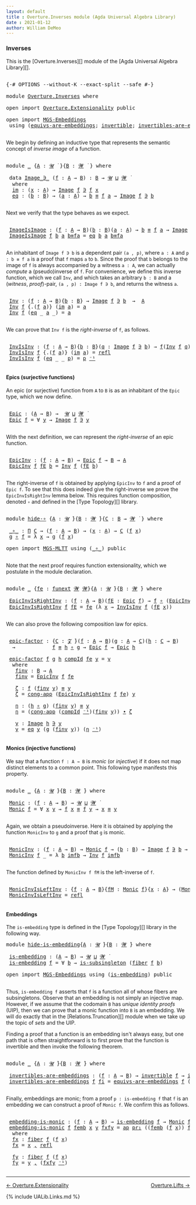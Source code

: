 ```yaml
---
layout: default
title : Overture.Inverses module (Agda Universal Algebra Library)
date : 2021-01-12
author: William DeMeo
---
```


### <a id="inverses">Inverses</a>

This is the [Overture.Inverses][] module of the [Agda Universal Algebra Library][].

<pre class="Agda">

<a id="266" class="Symbol">{-#</a> <a id="270" class="Keyword">OPTIONS</a> <a id="278" class="Pragma">--without-K</a> <a id="290" class="Pragma">--exact-split</a> <a id="304" class="Pragma">--safe</a> <a id="311" class="Symbol">#-}</a>

<a id="316" class="Keyword">module</a> <a id="323" href="Overture.Inverses.html" class="Module">Overture.Inverses</a> <a id="341" class="Keyword">where</a>

<a id="348" class="Keyword">open</a> <a id="353" class="Keyword">import</a> <a id="360" href="Overture.Extensionality.html" class="Module">Overture.Extensionality</a> <a id="384" class="Keyword">public</a>

<a id="392" class="Keyword">open</a> <a id="397" class="Keyword">import</a> <a id="404" href="MGS-Embeddings.html" class="Module">MGS-Embeddings</a>
 <a id="420" class="Keyword">using</a> <a id="426" class="Symbol">(</a><a id="427" href="MGS-Embeddings.html#1410" class="Function">equivs-are-embeddings</a><a id="448" class="Symbol">;</a> <a id="450" href="MGS-Equivalences.html#370" class="Function">invertible</a><a id="460" class="Symbol">;</a> <a id="462" href="MGS-Equivalences.html#2127" class="Function">invertibles-are-equivs</a><a id="484" class="Symbol">)</a> <a id="486" class="Keyword">public</a>

</pre>

We begin by defining an inductive type that represents the semantic concept of *inverse image* of a function.

<pre class="Agda">

<a id="631" class="Keyword">module</a> <a id="638" href="Overture.Inverses.html#638" class="Module">_</a> <a id="640" class="Symbol">{</a><a id="641" href="Overture.Inverses.html#641" class="Bound">A</a> <a id="643" class="Symbol">:</a> <a id="645" href="Universes.html#260" class="Generalizable">𝓤</a> <a id="647" href="Universes.html#403" class="Function Operator">̇</a> <a id="649" class="Symbol">}{</a><a id="651" href="Overture.Inverses.html#651" class="Bound">B</a> <a id="653" class="Symbol">:</a> <a id="655" href="Universes.html#264" class="Generalizable">𝓦</a> <a id="657" href="Universes.html#403" class="Function Operator">̇</a> <a id="659" class="Symbol">}</a> <a id="661" class="Keyword">where</a>

 <a id="669" class="Keyword">data</a> <a id="674" href="Overture.Inverses.html#674" class="Datatype Operator">Image_∋_</a> <a id="683" class="Symbol">(</a><a id="684" href="Overture.Inverses.html#684" class="Bound">f</a> <a id="686" class="Symbol">:</a> <a id="688" href="Overture.Inverses.html#641" class="Bound">A</a> <a id="690" class="Symbol">→</a> <a id="692" href="Overture.Inverses.html#651" class="Bound">B</a><a id="693" class="Symbol">)</a> <a id="695" class="Symbol">:</a> <a id="697" href="Overture.Inverses.html#651" class="Bound">B</a> <a id="699" class="Symbol">→</a> <a id="701" href="Overture.Inverses.html#645" class="Bound">𝓤</a> <a id="703" href="Agda.Primitive.html#636" class="Primitive Operator">⊔</a> <a id="705" href="Overture.Inverses.html#655" class="Bound">𝓦</a> <a id="707" href="Universes.html#403" class="Function Operator">̇</a>
  <a id="711" class="Keyword">where</a>
  <a id="719" href="Overture.Inverses.html#719" class="InductiveConstructor">im</a> <a id="722" class="Symbol">:</a> <a id="724" class="Symbol">(</a><a id="725" href="Overture.Inverses.html#725" class="Bound">x</a> <a id="727" class="Symbol">:</a> <a id="729" href="Overture.Inverses.html#641" class="Bound">A</a><a id="730" class="Symbol">)</a> <a id="732" class="Symbol">→</a> <a id="734" href="Overture.Inverses.html#674" class="Datatype Operator">Image</a> <a id="740" href="Overture.Inverses.html#684" class="Bound">f</a> <a id="742" href="Overture.Inverses.html#674" class="Datatype Operator">∋</a> <a id="744" href="Overture.Inverses.html#684" class="Bound">f</a> <a id="746" href="Overture.Inverses.html#725" class="Bound">x</a>
  <a id="750" href="Overture.Inverses.html#750" class="InductiveConstructor">eq</a> <a id="753" class="Symbol">:</a> <a id="755" class="Symbol">(</a><a id="756" href="Overture.Inverses.html#756" class="Bound">b</a> <a id="758" class="Symbol">:</a> <a id="760" href="Overture.Inverses.html#651" class="Bound">B</a><a id="761" class="Symbol">)</a> <a id="763" class="Symbol">→</a> <a id="765" class="Symbol">(</a><a id="766" href="Overture.Inverses.html#766" class="Bound">a</a> <a id="768" class="Symbol">:</a> <a id="770" href="Overture.Inverses.html#641" class="Bound">A</a><a id="771" class="Symbol">)</a> <a id="773" class="Symbol">→</a> <a id="775" href="Overture.Inverses.html#756" class="Bound">b</a> <a id="777" href="Overture.Equality.html#2388" class="Datatype Operator">≡</a> <a id="779" href="Overture.Inverses.html#684" class="Bound">f</a> <a id="781" href="Overture.Inverses.html#766" class="Bound">a</a> <a id="783" class="Symbol">→</a> <a id="785" href="Overture.Inverses.html#674" class="Datatype Operator">Image</a> <a id="791" href="Overture.Inverses.html#684" class="Bound">f</a> <a id="793" href="Overture.Inverses.html#674" class="Datatype Operator">∋</a> <a id="795" href="Overture.Inverses.html#756" class="Bound">b</a>

</pre>

Next we verify that the type behaves as we expect.

<pre class="Agda">

 <a id="877" href="Overture.Inverses.html#877" class="Function">ImageIsImage</a> <a id="890" class="Symbol">:</a> <a id="892" class="Symbol">(</a><a id="893" href="Overture.Inverses.html#893" class="Bound">f</a> <a id="895" class="Symbol">:</a> <a id="897" href="Overture.Inverses.html#641" class="Bound">A</a> <a id="899" class="Symbol">→</a> <a id="901" href="Overture.Inverses.html#651" class="Bound">B</a><a id="902" class="Symbol">)(</a><a id="904" href="Overture.Inverses.html#904" class="Bound">b</a> <a id="906" class="Symbol">:</a> <a id="908" href="Overture.Inverses.html#651" class="Bound">B</a><a id="909" class="Symbol">)(</a><a id="911" href="Overture.Inverses.html#911" class="Bound">a</a> <a id="913" class="Symbol">:</a> <a id="915" href="Overture.Inverses.html#641" class="Bound">A</a><a id="916" class="Symbol">)</a> <a id="918" class="Symbol">→</a> <a id="920" href="Overture.Inverses.html#904" class="Bound">b</a> <a id="922" href="Overture.Equality.html#2388" class="Datatype Operator">≡</a> <a id="924" href="Overture.Inverses.html#893" class="Bound">f</a> <a id="926" href="Overture.Inverses.html#911" class="Bound">a</a> <a id="928" class="Symbol">→</a> <a id="930" href="Overture.Inverses.html#674" class="Datatype Operator">Image</a> <a id="936" href="Overture.Inverses.html#893" class="Bound">f</a> <a id="938" href="Overture.Inverses.html#674" class="Datatype Operator">∋</a> <a id="940" href="Overture.Inverses.html#904" class="Bound">b</a>
 <a id="943" href="Overture.Inverses.html#877" class="Function">ImageIsImage</a> <a id="956" href="Overture.Inverses.html#956" class="Bound">f</a> <a id="958" href="Overture.Inverses.html#958" class="Bound">b</a> <a id="960" href="Overture.Inverses.html#960" class="Bound">a</a> <a id="962" href="Overture.Inverses.html#962" class="Bound">b≡fa</a> <a id="967" class="Symbol">=</a> <a id="969" href="Overture.Inverses.html#750" class="InductiveConstructor">eq</a> <a id="972" href="Overture.Inverses.html#958" class="Bound">b</a> <a id="974" href="Overture.Inverses.html#960" class="Bound">a</a> <a id="976" href="Overture.Inverses.html#962" class="Bound">b≡fa</a>

</pre>

An inhabitant of `Image f ∋ b` is a dependent pair `(a , p)`, where `a : A` and `p : b ≡ f a` is a proof that `f` maps `a` to `b`.  Since the proof that `b` belongs to the image of `f` is always accompanied by a witness `a : A`, we can actually *compute* a (pseudo)inverse of `f`. For convenience, we define this inverse function, which we call `Inv`, and which takes an arbitrary `b : B` and a (*witness*, *proof*)-pair, `(a , p) : Image f ∋ b`, and returns the witness `a`.

<pre class="Agda">

 <a id="1486" href="Overture.Inverses.html#1486" class="Function">Inv</a> <a id="1490" class="Symbol">:</a> <a id="1492" class="Symbol">(</a><a id="1493" href="Overture.Inverses.html#1493" class="Bound">f</a> <a id="1495" class="Symbol">:</a> <a id="1497" href="Overture.Inverses.html#641" class="Bound">A</a> <a id="1499" class="Symbol">→</a> <a id="1501" href="Overture.Inverses.html#651" class="Bound">B</a><a id="1502" class="Symbol">){</a><a id="1504" href="Overture.Inverses.html#1504" class="Bound">b</a> <a id="1506" class="Symbol">:</a> <a id="1508" href="Overture.Inverses.html#651" class="Bound">B</a><a id="1509" class="Symbol">}</a> <a id="1511" class="Symbol">→</a> <a id="1513" href="Overture.Inverses.html#674" class="Datatype Operator">Image</a> <a id="1519" href="Overture.Inverses.html#1493" class="Bound">f</a> <a id="1521" href="Overture.Inverses.html#674" class="Datatype Operator">∋</a> <a id="1523" href="Overture.Inverses.html#1504" class="Bound">b</a>  <a id="1526" class="Symbol">→</a>  <a id="1529" href="Overture.Inverses.html#641" class="Bound">A</a>
 <a id="1532" href="Overture.Inverses.html#1486" class="Function">Inv</a> <a id="1536" href="Overture.Inverses.html#1536" class="Bound">f</a> <a id="1538" class="Symbol">{</a><a id="1539" class="DottedPattern Symbol">.(</a><a id="1541" href="Overture.Inverses.html#1536" class="DottedPattern Bound">f</a> <a id="1543" href="Overture.Inverses.html#1551" class="DottedPattern Bound">a</a><a id="1544" class="DottedPattern Symbol">)</a><a id="1545" class="Symbol">}</a> <a id="1547" class="Symbol">(</a><a id="1548" href="Overture.Inverses.html#719" class="InductiveConstructor">im</a> <a id="1551" href="Overture.Inverses.html#1551" class="Bound">a</a><a id="1552" class="Symbol">)</a> <a id="1554" class="Symbol">=</a> <a id="1556" href="Overture.Inverses.html#1551" class="Bound">a</a>
 <a id="1559" href="Overture.Inverses.html#1486" class="Function">Inv</a> <a id="1563" href="Overture.Inverses.html#1563" class="Bound">f</a> <a id="1565" class="Symbol">(</a><a id="1566" href="Overture.Inverses.html#750" class="InductiveConstructor">eq</a> <a id="1569" class="Symbol">_</a> <a id="1571" href="Overture.Inverses.html#1571" class="Bound">a</a> <a id="1573" class="Symbol">_)</a> <a id="1576" class="Symbol">=</a> <a id="1578" href="Overture.Inverses.html#1571" class="Bound">a</a>

</pre>

We can prove that `Inv f` is the *right-inverse* of `f`, as follows.

<pre class="Agda">

 <a id="1678" href="Overture.Inverses.html#1678" class="Function">InvIsInv</a> <a id="1687" class="Symbol">:</a> <a id="1689" class="Symbol">(</a><a id="1690" href="Overture.Inverses.html#1690" class="Bound">f</a> <a id="1692" class="Symbol">:</a> <a id="1694" href="Overture.Inverses.html#641" class="Bound">A</a> <a id="1696" class="Symbol">→</a> <a id="1698" href="Overture.Inverses.html#651" class="Bound">B</a><a id="1699" class="Symbol">){</a><a id="1701" href="Overture.Inverses.html#1701" class="Bound">b</a> <a id="1703" class="Symbol">:</a> <a id="1705" href="Overture.Inverses.html#651" class="Bound">B</a><a id="1706" class="Symbol">}(</a><a id="1708" href="Overture.Inverses.html#1708" class="Bound">q</a> <a id="1710" class="Symbol">:</a> <a id="1712" href="Overture.Inverses.html#674" class="Datatype Operator">Image</a> <a id="1718" href="Overture.Inverses.html#1690" class="Bound">f</a> <a id="1720" href="Overture.Inverses.html#674" class="Datatype Operator">∋</a> <a id="1722" href="Overture.Inverses.html#1701" class="Bound">b</a><a id="1723" class="Symbol">)</a> <a id="1725" class="Symbol">→</a> <a id="1727" href="Overture.Inverses.html#1690" class="Bound">f</a><a id="1728" class="Symbol">(</a><a id="1729" href="Overture.Inverses.html#1486" class="Function">Inv</a> <a id="1733" href="Overture.Inverses.html#1690" class="Bound">f</a> <a id="1735" href="Overture.Inverses.html#1708" class="Bound">q</a><a id="1736" class="Symbol">)</a> <a id="1738" href="Overture.Equality.html#2388" class="Datatype Operator">≡</a> <a id="1740" href="Overture.Inverses.html#1701" class="Bound">b</a>
 <a id="1743" href="Overture.Inverses.html#1678" class="Function">InvIsInv</a> <a id="1752" href="Overture.Inverses.html#1752" class="Bound">f</a> <a id="1754" class="Symbol">{</a><a id="1755" class="DottedPattern Symbol">.(</a><a id="1757" href="Overture.Inverses.html#1752" class="DottedPattern Bound">f</a> <a id="1759" href="Overture.Inverses.html#1767" class="DottedPattern Bound">a</a><a id="1760" class="DottedPattern Symbol">)</a><a id="1761" class="Symbol">}</a> <a id="1763" class="Symbol">(</a><a id="1764" href="Overture.Inverses.html#719" class="InductiveConstructor">im</a> <a id="1767" href="Overture.Inverses.html#1767" class="Bound">a</a><a id="1768" class="Symbol">)</a> <a id="1770" class="Symbol">=</a> <a id="1772" href="Identity-Type.html#162" class="InductiveConstructor">refl</a>
 <a id="1778" href="Overture.Inverses.html#1678" class="Function">InvIsInv</a> <a id="1787" href="Overture.Inverses.html#1787" class="Bound">f</a> <a id="1789" class="Symbol">(</a><a id="1790" href="Overture.Inverses.html#750" class="InductiveConstructor">eq</a> <a id="1793" class="Symbol">_</a> <a id="1795" class="Symbol">_</a> <a id="1797" href="Overture.Inverses.html#1797" class="Bound">p</a><a id="1798" class="Symbol">)</a> <a id="1800" class="Symbol">=</a> <a id="1802" href="Overture.Inverses.html#1797" class="Bound">p</a> <a id="1804" href="MGS-MLTT.html#6125" class="Function Operator">⁻¹</a>

</pre>





#### <a id="epics">Epics (surjective functions)</a>

An epic (or surjective) function from `A` to `B` is as an inhabitant of the `Epic` type, which we now define.

<pre class="Agda">

 <a id="2003" href="Overture.Inverses.html#2003" class="Function">Epic</a> <a id="2008" class="Symbol">:</a> <a id="2010" class="Symbol">(</a><a id="2011" href="Overture.Inverses.html#641" class="Bound">A</a> <a id="2013" class="Symbol">→</a> <a id="2015" href="Overture.Inverses.html#651" class="Bound">B</a><a id="2016" class="Symbol">)</a> <a id="2018" class="Symbol">→</a>  <a id="2021" href="Overture.Inverses.html#645" class="Bound">𝓤</a> <a id="2023" href="Agda.Primitive.html#636" class="Primitive Operator">⊔</a> <a id="2025" href="Overture.Inverses.html#655" class="Bound">𝓦</a> <a id="2027" href="Universes.html#403" class="Function Operator">̇</a>
 <a id="2030" href="Overture.Inverses.html#2003" class="Function">Epic</a> <a id="2035" href="Overture.Inverses.html#2035" class="Bound">f</a> <a id="2037" class="Symbol">=</a> <a id="2039" class="Symbol">∀</a> <a id="2041" href="Overture.Inverses.html#2041" class="Bound">y</a> <a id="2043" class="Symbol">→</a> <a id="2045" href="Overture.Inverses.html#674" class="Datatype Operator">Image</a> <a id="2051" href="Overture.Inverses.html#2035" class="Bound">f</a> <a id="2053" href="Overture.Inverses.html#674" class="Datatype Operator">∋</a> <a id="2055" href="Overture.Inverses.html#2041" class="Bound">y</a>

</pre>

With the next definition, we can represent the *right-inverse* of an epic function.

<pre class="Agda">

 <a id="2170" href="Overture.Inverses.html#2170" class="Function">EpicInv</a> <a id="2178" class="Symbol">:</a> <a id="2180" class="Symbol">(</a><a id="2181" href="Overture.Inverses.html#2181" class="Bound">f</a> <a id="2183" class="Symbol">:</a> <a id="2185" href="Overture.Inverses.html#641" class="Bound">A</a> <a id="2187" class="Symbol">→</a> <a id="2189" href="Overture.Inverses.html#651" class="Bound">B</a><a id="2190" class="Symbol">)</a> <a id="2192" class="Symbol">→</a> <a id="2194" href="Overture.Inverses.html#2003" class="Function">Epic</a> <a id="2199" href="Overture.Inverses.html#2181" class="Bound">f</a> <a id="2201" class="Symbol">→</a> <a id="2203" href="Overture.Inverses.html#651" class="Bound">B</a> <a id="2205" class="Symbol">→</a> <a id="2207" href="Overture.Inverses.html#641" class="Bound">A</a>
 <a id="2210" href="Overture.Inverses.html#2170" class="Function">EpicInv</a> <a id="2218" href="Overture.Inverses.html#2218" class="Bound">f</a> <a id="2220" href="Overture.Inverses.html#2220" class="Bound">fE</a> <a id="2223" href="Overture.Inverses.html#2223" class="Bound">b</a> <a id="2225" class="Symbol">=</a> <a id="2227" href="Overture.Inverses.html#1486" class="Function">Inv</a> <a id="2231" href="Overture.Inverses.html#2218" class="Bound">f</a> <a id="2233" class="Symbol">(</a><a id="2234" href="Overture.Inverses.html#2220" class="Bound">fE</a> <a id="2237" href="Overture.Inverses.html#2223" class="Bound">b</a><a id="2238" class="Symbol">)</a>

</pre>
The right-inverse of `f` is obtained by applying `EpicInv` to `f` and a proof of `Epic f`. To see that this does indeed give the right-inverse we prove the `EpicInvIsRightInv` lemma below. This requires function composition, denoted `∘` and defined in the [Type Topology][] library.

<pre class="Agda">

<a id="2550" class="Keyword">module</a> <a id="hide-∘"></a><a id="2557" href="Overture.Inverses.html#2557" class="Module">hide-∘</a> <a id="2564" class="Symbol">{</a><a id="2565" href="Overture.Inverses.html#2565" class="Bound">A</a> <a id="2567" class="Symbol">:</a> <a id="2569" href="Universes.html#260" class="Generalizable">𝓤</a> <a id="2571" href="Universes.html#403" class="Function Operator">̇</a><a id="2572" class="Symbol">}{</a><a id="2574" href="Overture.Inverses.html#2574" class="Bound">B</a> <a id="2576" class="Symbol">:</a> <a id="2578" href="Universes.html#264" class="Generalizable">𝓦</a> <a id="2580" href="Universes.html#403" class="Function Operator">̇</a><a id="2581" class="Symbol">}{</a><a id="2583" href="Overture.Inverses.html#2583" class="Bound">C</a> <a id="2585" class="Symbol">:</a> <a id="2587" href="Overture.Inverses.html#2574" class="Bound">B</a> <a id="2589" class="Symbol">→</a> <a id="2591" href="Universes.html#264" class="Generalizable">𝓦</a> <a id="2593" href="Universes.html#403" class="Function Operator">̇</a> <a id="2595" class="Symbol">}</a> <a id="2597" class="Keyword">where</a>

 <a id="hide-∘._∘_"></a><a id="2605" href="Overture.Inverses.html#2605" class="Function Operator">_∘_</a> <a id="2609" class="Symbol">:</a> <a id="2611" href="MGS-MLTT.html#3562" class="Function">Π</a> <a id="2613" href="Overture.Inverses.html#2583" class="Bound">C</a> <a id="2615" class="Symbol">→</a> <a id="2617" class="Symbol">(</a><a id="2618" href="Overture.Inverses.html#2618" class="Bound">f</a> <a id="2620" class="Symbol">:</a> <a id="2622" href="Overture.Inverses.html#2565" class="Bound">A</a> <a id="2624" class="Symbol">→</a> <a id="2626" href="Overture.Inverses.html#2574" class="Bound">B</a><a id="2627" class="Symbol">)</a> <a id="2629" class="Symbol">→</a> <a id="2631" class="Symbol">(</a><a id="2632" href="Overture.Inverses.html#2632" class="Bound">x</a> <a id="2634" class="Symbol">:</a> <a id="2636" href="Overture.Inverses.html#2565" class="Bound">A</a><a id="2637" class="Symbol">)</a> <a id="2639" class="Symbol">→</a> <a id="2641" href="Overture.Inverses.html#2583" class="Bound">C</a> <a id="2643" class="Symbol">(</a><a id="2644" href="Overture.Inverses.html#2618" class="Bound">f</a> <a id="2646" href="Overture.Inverses.html#2632" class="Bound">x</a><a id="2647" class="Symbol">)</a>
 <a id="2650" href="Overture.Inverses.html#2650" class="Bound">g</a> <a id="2652" href="Overture.Inverses.html#2605" class="Function Operator">∘</a> <a id="2654" href="Overture.Inverses.html#2654" class="Bound">f</a> <a id="2656" class="Symbol">=</a> <a id="2658" class="Symbol">λ</a> <a id="2660" href="Overture.Inverses.html#2660" class="Bound">x</a> <a id="2662" class="Symbol">→</a> <a id="2664" href="Overture.Inverses.html#2650" class="Bound">g</a> <a id="2666" class="Symbol">(</a><a id="2667" href="Overture.Inverses.html#2654" class="Bound">f</a> <a id="2669" href="Overture.Inverses.html#2660" class="Bound">x</a><a id="2670" class="Symbol">)</a>

<a id="2673" class="Keyword">open</a> <a id="2678" class="Keyword">import</a> <a id="2685" href="MGS-MLTT.html" class="Module">MGS-MLTT</a> <a id="2694" class="Keyword">using</a> <a id="2700" class="Symbol">(</a><a id="2701" href="MGS-MLTT.html#3813" class="Function Operator">_∘_</a><a id="2704" class="Symbol">)</a> <a id="2706" class="Keyword">public</a>

</pre>

Note that the next proof requires function extensionality, which we postulate in the module declaration.

<pre class="Agda">

<a id="2846" class="Keyword">module</a> <a id="2853" href="Overture.Inverses.html#2853" class="Module">_</a> <a id="2855" class="Symbol">{</a><a id="2856" href="Overture.Inverses.html#2856" class="Bound">fe</a> <a id="2859" class="Symbol">:</a> <a id="2861" href="MGS-FunExt-from-Univalence.html#393" class="Function">funext</a> <a id="2868" href="Universes.html#264" class="Generalizable">𝓦</a> <a id="2870" href="Universes.html#264" class="Generalizable">𝓦</a><a id="2871" class="Symbol">}{</a><a id="2873" href="Overture.Inverses.html#2873" class="Bound">A</a> <a id="2875" class="Symbol">:</a> <a id="2877" href="Universes.html#260" class="Generalizable">𝓤</a> <a id="2879" href="Universes.html#403" class="Function Operator">̇</a><a id="2880" class="Symbol">}{</a><a id="2882" href="Overture.Inverses.html#2882" class="Bound">B</a> <a id="2884" class="Symbol">:</a> <a id="2886" href="Universes.html#264" class="Generalizable">𝓦</a> <a id="2888" href="Universes.html#403" class="Function Operator">̇</a><a id="2889" class="Symbol">}</a> <a id="2891" class="Keyword">where</a>

 <a id="2899" href="Overture.Inverses.html#2899" class="Function">EpicInvIsRightInv</a> <a id="2917" class="Symbol">:</a> <a id="2919" class="Symbol">(</a><a id="2920" href="Overture.Inverses.html#2920" class="Bound">f</a> <a id="2922" class="Symbol">:</a> <a id="2924" href="Overture.Inverses.html#2873" class="Bound">A</a> <a id="2926" class="Symbol">→</a> <a id="2928" href="Overture.Inverses.html#2882" class="Bound">B</a><a id="2929" class="Symbol">)(</a><a id="2931" href="Overture.Inverses.html#2931" class="Bound">fE</a> <a id="2934" class="Symbol">:</a> <a id="2936" href="Overture.Inverses.html#2003" class="Function">Epic</a> <a id="2941" href="Overture.Inverses.html#2920" class="Bound">f</a><a id="2942" class="Symbol">)</a> <a id="2944" class="Symbol">→</a> <a id="2946" href="Overture.Inverses.html#2920" class="Bound">f</a> <a id="2948" href="MGS-MLTT.html#3813" class="Function Operator">∘</a> <a id="2950" class="Symbol">(</a><a id="2951" href="Overture.Inverses.html#2170" class="Function">EpicInv</a> <a id="2959" href="Overture.Inverses.html#2920" class="Bound">f</a> <a id="2961" href="Overture.Inverses.html#2931" class="Bound">fE</a><a id="2963" class="Symbol">)</a> <a id="2965" href="Overture.Equality.html#2388" class="Datatype Operator">≡</a> <a id="2967" href="MGS-MLTT.html#3778" class="Function">𝑖𝑑</a> <a id="2970" href="Overture.Inverses.html#2882" class="Bound">B</a>
 <a id="2973" href="Overture.Inverses.html#2899" class="Function">EpicInvIsRightInv</a> <a id="2991" href="Overture.Inverses.html#2991" class="Bound">f</a> <a id="2993" href="Overture.Inverses.html#2993" class="Bound">fE</a> <a id="2996" class="Symbol">=</a> <a id="2998" href="Overture.Inverses.html#2856" class="Bound">fe</a> <a id="3001" class="Symbol">(λ</a> <a id="3004" href="Overture.Inverses.html#3004" class="Bound">x</a> <a id="3006" class="Symbol">→</a> <a id="3008" href="Overture.Inverses.html#1678" class="Function">InvIsInv</a> <a id="3017" href="Overture.Inverses.html#2991" class="Bound">f</a> <a id="3019" class="Symbol">(</a><a id="3020" href="Overture.Inverses.html#2993" class="Bound">fE</a> <a id="3023" href="Overture.Inverses.html#3004" class="Bound">x</a><a id="3024" class="Symbol">))</a>

</pre>

We can also prove the following composition law for epics.

<pre class="Agda">

 <a id="3115" href="Overture.Inverses.html#3115" class="Function">epic-factor</a> <a id="3127" class="Symbol">:</a> <a id="3129" class="Symbol">{</a><a id="3130" href="Overture.Inverses.html#3130" class="Bound">C</a> <a id="3132" class="Symbol">:</a> <a id="3134" href="Overture.Preliminaries.html#8163" class="Generalizable">𝓩</a> <a id="3136" href="Universes.html#403" class="Function Operator">̇</a><a id="3137" class="Symbol">}(</a><a id="3139" href="Overture.Inverses.html#3139" class="Bound">f</a> <a id="3141" class="Symbol">:</a> <a id="3143" href="Overture.Inverses.html#2873" class="Bound">A</a> <a id="3145" class="Symbol">→</a> <a id="3147" href="Overture.Inverses.html#2882" class="Bound">B</a><a id="3148" class="Symbol">)(</a><a id="3150" href="Overture.Inverses.html#3150" class="Bound">g</a> <a id="3152" class="Symbol">:</a> <a id="3154" href="Overture.Inverses.html#2873" class="Bound">A</a> <a id="3156" class="Symbol">→</a> <a id="3158" href="Overture.Inverses.html#3130" class="Bound">C</a><a id="3159" class="Symbol">)(</a><a id="3161" href="Overture.Inverses.html#3161" class="Bound">h</a> <a id="3163" class="Symbol">:</a> <a id="3165" href="Overture.Inverses.html#3130" class="Bound">C</a> <a id="3167" class="Symbol">→</a> <a id="3169" href="Overture.Inverses.html#2882" class="Bound">B</a><a id="3170" class="Symbol">)</a>
  <a id="3174" class="Symbol">→</a>            <a id="3187" href="Overture.Inverses.html#3139" class="Bound">f</a> <a id="3189" href="Overture.Equality.html#2388" class="Datatype Operator">≡</a> <a id="3191" href="Overture.Inverses.html#3161" class="Bound">h</a> <a id="3193" href="MGS-MLTT.html#3813" class="Function Operator">∘</a> <a id="3195" href="Overture.Inverses.html#3150" class="Bound">g</a> <a id="3197" class="Symbol">→</a> <a id="3199" href="Overture.Inverses.html#2003" class="Function">Epic</a> <a id="3204" href="Overture.Inverses.html#3139" class="Bound">f</a> <a id="3206" class="Symbol">→</a> <a id="3208" href="Overture.Inverses.html#2003" class="Function">Epic</a> <a id="3213" href="Overture.Inverses.html#3161" class="Bound">h</a>

 <a id="3217" href="Overture.Inverses.html#3115" class="Function">epic-factor</a> <a id="3229" href="Overture.Inverses.html#3229" class="Bound">f</a> <a id="3231" href="Overture.Inverses.html#3231" class="Bound">g</a> <a id="3233" href="Overture.Inverses.html#3233" class="Bound">h</a> <a id="3235" href="Overture.Inverses.html#3235" class="Bound">compId</a> <a id="3242" href="Overture.Inverses.html#3242" class="Bound">fe</a> <a id="3245" href="Overture.Inverses.html#3245" class="Bound">y</a> <a id="3247" class="Symbol">=</a> <a id="3249" href="Overture.Inverses.html#3439" class="Function">γ</a>
  <a id="3253" class="Keyword">where</a>
   <a id="3262" href="Overture.Inverses.html#3262" class="Function">finv</a> <a id="3267" class="Symbol">:</a> <a id="3269" href="Overture.Inverses.html#2882" class="Bound">B</a> <a id="3271" class="Symbol">→</a> <a id="3273" href="Overture.Inverses.html#2873" class="Bound">A</a>
   <a id="3278" href="Overture.Inverses.html#3262" class="Function">finv</a> <a id="3283" class="Symbol">=</a> <a id="3285" href="Overture.Inverses.html#2170" class="Function">EpicInv</a> <a id="3293" href="Overture.Inverses.html#3229" class="Bound">f</a> <a id="3295" href="Overture.Inverses.html#3242" class="Bound">fe</a>

   <a id="3302" href="Overture.Inverses.html#3302" class="Function">ζ</a> <a id="3304" class="Symbol">:</a> <a id="3306" href="Overture.Inverses.html#3229" class="Bound">f</a> <a id="3308" class="Symbol">(</a><a id="3309" href="Overture.Inverses.html#3262" class="Function">finv</a> <a id="3314" href="Overture.Inverses.html#3245" class="Bound">y</a><a id="3315" class="Symbol">)</a> <a id="3317" href="Overture.Equality.html#2388" class="Datatype Operator">≡</a> <a id="3319" href="Overture.Inverses.html#3245" class="Bound">y</a>
   <a id="3324" href="Overture.Inverses.html#3302" class="Function">ζ</a> <a id="3326" class="Symbol">=</a> <a id="3328" href="Overture.Equality.html#6167" class="Function">cong-app</a> <a id="3337" class="Symbol">(</a><a id="3338" href="Overture.Inverses.html#2899" class="Function">EpicInvIsRightInv</a> <a id="3356" href="Overture.Inverses.html#3229" class="Bound">f</a> <a id="3358" href="Overture.Inverses.html#3242" class="Bound">fe</a><a id="3360" class="Symbol">)</a> <a id="3362" href="Overture.Inverses.html#3245" class="Bound">y</a>

   <a id="3368" href="Overture.Inverses.html#3368" class="Function">η</a> <a id="3370" class="Symbol">:</a> <a id="3372" class="Symbol">(</a><a id="3373" href="Overture.Inverses.html#3233" class="Bound">h</a> <a id="3375" href="MGS-MLTT.html#3813" class="Function Operator">∘</a> <a id="3377" href="Overture.Inverses.html#3231" class="Bound">g</a><a id="3378" class="Symbol">)</a> <a id="3380" class="Symbol">(</a><a id="3381" href="Overture.Inverses.html#3262" class="Function">finv</a> <a id="3386" href="Overture.Inverses.html#3245" class="Bound">y</a><a id="3387" class="Symbol">)</a> <a id="3389" href="Overture.Equality.html#2388" class="Datatype Operator">≡</a> <a id="3391" href="Overture.Inverses.html#3245" class="Bound">y</a>
   <a id="3396" href="Overture.Inverses.html#3368" class="Function">η</a> <a id="3398" class="Symbol">=</a> <a id="3400" class="Symbol">(</a><a id="3401" href="Overture.Equality.html#6167" class="Function">cong-app</a> <a id="3410" class="Symbol">(</a><a id="3411" href="Overture.Inverses.html#3235" class="Bound">compId</a> <a id="3418" href="MGS-MLTT.html#6125" class="Function Operator">⁻¹</a><a id="3420" class="Symbol">)(</a><a id="3422" href="Overture.Inverses.html#3262" class="Function">finv</a> <a id="3427" href="Overture.Inverses.html#3245" class="Bound">y</a><a id="3428" class="Symbol">))</a> <a id="3431" href="MGS-MLTT.html#5910" class="Function Operator">∙</a> <a id="3433" href="Overture.Inverses.html#3302" class="Function">ζ</a>

   <a id="3439" href="Overture.Inverses.html#3439" class="Function">γ</a> <a id="3441" class="Symbol">:</a> <a id="3443" href="Overture.Inverses.html#674" class="Datatype Operator">Image</a> <a id="3449" href="Overture.Inverses.html#3233" class="Bound">h</a> <a id="3451" href="Overture.Inverses.html#674" class="Datatype Operator">∋</a> <a id="3453" href="Overture.Inverses.html#3245" class="Bound">y</a>
   <a id="3458" href="Overture.Inverses.html#3439" class="Function">γ</a> <a id="3460" class="Symbol">=</a> <a id="3462" href="Overture.Inverses.html#750" class="InductiveConstructor">eq</a> <a id="3465" href="Overture.Inverses.html#3245" class="Bound">y</a> <a id="3467" class="Symbol">(</a><a id="3468" href="Overture.Inverses.html#3231" class="Bound">g</a> <a id="3470" class="Symbol">(</a><a id="3471" href="Overture.Inverses.html#3262" class="Function">finv</a> <a id="3476" href="Overture.Inverses.html#3245" class="Bound">y</a><a id="3477" class="Symbol">))</a> <a id="3480" class="Symbol">(</a><a id="3481" href="Overture.Inverses.html#3368" class="Function">η</a> <a id="3483" href="MGS-MLTT.html#6125" class="Function Operator">⁻¹</a><a id="3485" class="Symbol">)</a>

</pre>






#### <a id="monics">Monics (injective functions)</a>

We say that a function `f : A → B` is *monic* (or *injective*) if it does not map distinct elements to a common point. This following type manifests this property.

<pre class="Agda">

<a id="3738" class="Keyword">module</a> <a id="3745" href="Overture.Inverses.html#3745" class="Module">_</a> <a id="3747" class="Symbol">{</a><a id="3748" href="Overture.Inverses.html#3748" class="Bound">A</a> <a id="3750" class="Symbol">:</a> <a id="3752" href="Universes.html#260" class="Generalizable">𝓤</a> <a id="3754" href="Universes.html#403" class="Function Operator">̇</a><a id="3755" class="Symbol">}{</a><a id="3757" href="Overture.Inverses.html#3757" class="Bound">B</a> <a id="3759" class="Symbol">:</a> <a id="3761" href="Universes.html#264" class="Generalizable">𝓦</a> <a id="3763" href="Universes.html#403" class="Function Operator">̇</a><a id="3764" class="Symbol">}</a> <a id="3766" class="Keyword">where</a>

 <a id="3774" href="Overture.Inverses.html#3774" class="Function">Monic</a> <a id="3780" class="Symbol">:</a> <a id="3782" class="Symbol">(</a><a id="3783" href="Overture.Inverses.html#3783" class="Bound">f</a> <a id="3785" class="Symbol">:</a> <a id="3787" href="Overture.Inverses.html#3748" class="Bound">A</a> <a id="3789" class="Symbol">→</a> <a id="3791" href="Overture.Inverses.html#3757" class="Bound">B</a><a id="3792" class="Symbol">)</a> <a id="3794" class="Symbol">→</a> <a id="3796" href="Overture.Inverses.html#3752" class="Bound">𝓤</a> <a id="3798" href="Agda.Primitive.html#636" class="Primitive Operator">⊔</a> <a id="3800" href="Overture.Inverses.html#3761" class="Bound">𝓦</a> <a id="3802" href="Universes.html#403" class="Function Operator">̇</a>
 <a id="3805" href="Overture.Inverses.html#3774" class="Function">Monic</a> <a id="3811" href="Overture.Inverses.html#3811" class="Bound">f</a> <a id="3813" class="Symbol">=</a> <a id="3815" class="Symbol">∀</a> <a id="3817" href="Overture.Inverses.html#3817" class="Bound">x</a> <a id="3819" href="Overture.Inverses.html#3819" class="Bound">y</a> <a id="3821" class="Symbol">→</a> <a id="3823" href="Overture.Inverses.html#3811" class="Bound">f</a> <a id="3825" href="Overture.Inverses.html#3817" class="Bound">x</a> <a id="3827" href="Overture.Equality.html#2388" class="Datatype Operator">≡</a> <a id="3829" href="Overture.Inverses.html#3811" class="Bound">f</a> <a id="3831" href="Overture.Inverses.html#3819" class="Bound">y</a> <a id="3833" class="Symbol">→</a> <a id="3835" href="Overture.Inverses.html#3817" class="Bound">x</a> <a id="3837" href="Overture.Equality.html#2388" class="Datatype Operator">≡</a> <a id="3839" href="Overture.Inverses.html#3819" class="Bound">y</a>

</pre>

Again, we obtain a pseudoinverse. Here it is obtained by applying the function `MonicInv` to `g` and a proof that `g` is monic.

<pre class="Agda">

 <a id="3998" href="Overture.Inverses.html#3998" class="Function">MonicInv</a> <a id="4007" class="Symbol">:</a> <a id="4009" class="Symbol">(</a><a id="4010" href="Overture.Inverses.html#4010" class="Bound">f</a> <a id="4012" class="Symbol">:</a> <a id="4014" href="Overture.Inverses.html#3748" class="Bound">A</a> <a id="4016" class="Symbol">→</a> <a id="4018" href="Overture.Inverses.html#3757" class="Bound">B</a><a id="4019" class="Symbol">)</a> <a id="4021" class="Symbol">→</a> <a id="4023" href="Overture.Inverses.html#3774" class="Function">Monic</a> <a id="4029" href="Overture.Inverses.html#4010" class="Bound">f</a> <a id="4031" class="Symbol">→</a> <a id="4033" class="Symbol">(</a><a id="4034" href="Overture.Inverses.html#4034" class="Bound">b</a> <a id="4036" class="Symbol">:</a> <a id="4038" href="Overture.Inverses.html#3757" class="Bound">B</a><a id="4039" class="Symbol">)</a> <a id="4041" class="Symbol">→</a> <a id="4043" href="Overture.Inverses.html#674" class="Datatype Operator">Image</a> <a id="4049" href="Overture.Inverses.html#4010" class="Bound">f</a> <a id="4051" href="Overture.Inverses.html#674" class="Datatype Operator">∋</a> <a id="4053" href="Overture.Inverses.html#4034" class="Bound">b</a> <a id="4055" class="Symbol">→</a> <a id="4057" href="Overture.Inverses.html#3748" class="Bound">A</a>
 <a id="4060" href="Overture.Inverses.html#3998" class="Function">MonicInv</a> <a id="4069" href="Overture.Inverses.html#4069" class="Bound">f</a> <a id="4071" class="Symbol">_</a> <a id="4073" class="Symbol">=</a> <a id="4075" class="Symbol">λ</a> <a id="4077" href="Overture.Inverses.html#4077" class="Bound">b</a> <a id="4079" href="Overture.Inverses.html#4079" class="Bound">imfb</a> <a id="4084" class="Symbol">→</a> <a id="4086" href="Overture.Inverses.html#1486" class="Function">Inv</a> <a id="4090" href="Overture.Inverses.html#4069" class="Bound">f</a> <a id="4092" href="Overture.Inverses.html#4079" class="Bound">imfb</a>

</pre>

The function defined by `MonicInv f fM` is the left-inverse of `f`.

<pre class="Agda">

 <a id="4194" href="Overture.Inverses.html#4194" class="Function">MonicInvIsLeftInv</a> <a id="4212" class="Symbol">:</a> <a id="4214" class="Symbol">{</a><a id="4215" href="Overture.Inverses.html#4215" class="Bound">f</a> <a id="4217" class="Symbol">:</a> <a id="4219" href="Overture.Inverses.html#3748" class="Bound">A</a> <a id="4221" class="Symbol">→</a> <a id="4223" href="Overture.Inverses.html#3757" class="Bound">B</a><a id="4224" class="Symbol">}{</a><a id="4226" href="Overture.Inverses.html#4226" class="Bound">fM</a> <a id="4229" class="Symbol">:</a> <a id="4231" href="Overture.Inverses.html#3774" class="Function">Monic</a> <a id="4237" href="Overture.Inverses.html#4215" class="Bound">f</a><a id="4238" class="Symbol">}{</a><a id="4240" href="Overture.Inverses.html#4240" class="Bound">x</a> <a id="4242" class="Symbol">:</a> <a id="4244" href="Overture.Inverses.html#3748" class="Bound">A</a><a id="4245" class="Symbol">}</a> <a id="4247" class="Symbol">→</a> <a id="4249" class="Symbol">(</a><a id="4250" href="Overture.Inverses.html#3998" class="Function">MonicInv</a> <a id="4259" href="Overture.Inverses.html#4215" class="Bound">f</a> <a id="4261" href="Overture.Inverses.html#4226" class="Bound">fM</a><a id="4263" class="Symbol">)(</a><a id="4265" href="Overture.Inverses.html#4215" class="Bound">f</a> <a id="4267" href="Overture.Inverses.html#4240" class="Bound">x</a><a id="4268" class="Symbol">)(</a><a id="4270" href="Overture.Inverses.html#719" class="InductiveConstructor">im</a> <a id="4273" href="Overture.Inverses.html#4240" class="Bound">x</a><a id="4274" class="Symbol">)</a> <a id="4276" href="Overture.Equality.html#2388" class="Datatype Operator">≡</a> <a id="4278" href="Overture.Inverses.html#4240" class="Bound">x</a>
 <a id="4281" href="Overture.Inverses.html#4194" class="Function">MonicInvIsLeftInv</a> <a id="4299" class="Symbol">=</a> <a id="4301" href="Identity-Type.html#162" class="InductiveConstructor">refl</a>

</pre>





#### <a id="embeddings">Embeddings</a>

The `is-embedding` type is defined in the [Type Topology][] library in the following way.

<pre class="Agda">
<a id="4467" class="Keyword">module</a> <a id="hide-is-embedding"></a><a id="4474" href="Overture.Inverses.html#4474" class="Module">hide-is-embedding</a><a id="4491" class="Symbol">{</a><a id="4492" href="Overture.Inverses.html#4492" class="Bound">A</a> <a id="4494" class="Symbol">:</a> <a id="4496" href="Universes.html#260" class="Generalizable">𝓤</a> <a id="4498" href="Universes.html#403" class="Function Operator">̇</a><a id="4499" class="Symbol">}{</a><a id="4501" href="Overture.Inverses.html#4501" class="Bound">B</a> <a id="4503" class="Symbol">:</a> <a id="4505" href="Universes.html#264" class="Generalizable">𝓦</a> <a id="4507" href="Universes.html#403" class="Function Operator">̇</a><a id="4508" class="Symbol">}</a> <a id="4510" class="Keyword">where</a>

 <a id="hide-is-embedding.is-embedding"></a><a id="4518" href="Overture.Inverses.html#4518" class="Function">is-embedding</a> <a id="4531" class="Symbol">:</a> <a id="4533" class="Symbol">(</a><a id="4534" href="Overture.Inverses.html#4492" class="Bound">A</a> <a id="4536" class="Symbol">→</a> <a id="4538" href="Overture.Inverses.html#4501" class="Bound">B</a><a id="4539" class="Symbol">)</a> <a id="4541" class="Symbol">→</a> <a id="4543" href="Overture.Inverses.html#4496" class="Bound">𝓤</a> <a id="4545" href="Agda.Primitive.html#636" class="Primitive Operator">⊔</a> <a id="4547" href="Overture.Inverses.html#4505" class="Bound">𝓦</a> <a id="4549" href="Universes.html#403" class="Function Operator">̇</a>
 <a id="4552" href="Overture.Inverses.html#4518" class="Function">is-embedding</a> <a id="4565" href="Overture.Inverses.html#4565" class="Bound">f</a> <a id="4567" class="Symbol">=</a> <a id="4569" class="Symbol">∀</a> <a id="4571" href="Overture.Inverses.html#4571" class="Bound">b</a> <a id="4573" class="Symbol">→</a> <a id="4575" href="MGS-Basic-UF.html#743" class="Function">is-subsingleton</a> <a id="4591" class="Symbol">(</a><a id="4592" href="MGS-Equivalences.html#501" class="Function">fiber</a> <a id="4598" href="Overture.Inverses.html#4565" class="Bound">f</a> <a id="4600" href="Overture.Inverses.html#4571" class="Bound">b</a><a id="4601" class="Symbol">)</a>

<a id="4604" class="Keyword">open</a> <a id="4609" class="Keyword">import</a> <a id="4616" href="MGS-Embeddings.html" class="Module">MGS-Embeddings</a> <a id="4631" class="Keyword">using</a> <a id="4637" class="Symbol">(</a><a id="4638" href="MGS-Embeddings.html#384" class="Function">is-embedding</a><a id="4650" class="Symbol">)</a> <a id="4652" class="Keyword">public</a>

</pre>

Thus, `is-embedding f` asserts that `f` is a function all of whose fibers are subsingletons. Observe that an embedding is not simply an injective map. However, if we assume that the codomain `B` has *unique identity proofs* (UIP), then we can prove that a monic function into `B` is an embedding.  We will do exactly that in the [Relations.Truncation][] module when we take up the topic of *sets* and the UIP.

Finding a proof that a function is an embedding isn't always easy, but one path that is often straightforward is to first prove that the function is invertible and then invoke the following theorem.

<pre class="Agda">

<a id="5297" class="Keyword">module</a> <a id="5304" href="Overture.Inverses.html#5304" class="Module">_</a> <a id="5306" class="Symbol">{</a><a id="5307" href="Overture.Inverses.html#5307" class="Bound">A</a> <a id="5309" class="Symbol">:</a> <a id="5311" href="Universes.html#260" class="Generalizable">𝓤</a> <a id="5313" href="Universes.html#403" class="Function Operator">̇</a><a id="5314" class="Symbol">}{</a><a id="5316" href="Overture.Inverses.html#5316" class="Bound">B</a> <a id="5318" class="Symbol">:</a> <a id="5320" href="Universes.html#264" class="Generalizable">𝓦</a> <a id="5322" href="Universes.html#403" class="Function Operator">̇</a><a id="5323" class="Symbol">}</a> <a id="5325" class="Keyword">where</a>

 <a id="5333" href="Overture.Inverses.html#5333" class="Function">invertibles-are-embeddings</a> <a id="5360" class="Symbol">:</a> <a id="5362" class="Symbol">(</a><a id="5363" href="Overture.Inverses.html#5363" class="Bound">f</a> <a id="5365" class="Symbol">:</a> <a id="5367" href="Overture.Inverses.html#5307" class="Bound">A</a> <a id="5369" class="Symbol">→</a> <a id="5371" href="Overture.Inverses.html#5316" class="Bound">B</a><a id="5372" class="Symbol">)</a> <a id="5374" class="Symbol">→</a> <a id="5376" href="MGS-Equivalences.html#370" class="Function">invertible</a> <a id="5387" href="Overture.Inverses.html#5363" class="Bound">f</a> <a id="5389" class="Symbol">→</a> <a id="5391" href="MGS-Embeddings.html#384" class="Function">is-embedding</a> <a id="5404" href="Overture.Inverses.html#5363" class="Bound">f</a>
 <a id="5407" href="Overture.Inverses.html#5333" class="Function">invertibles-are-embeddings</a> <a id="5434" href="Overture.Inverses.html#5434" class="Bound">f</a> <a id="5436" href="Overture.Inverses.html#5436" class="Bound">fi</a> <a id="5439" class="Symbol">=</a> <a id="5441" href="MGS-Embeddings.html#1410" class="Function">equivs-are-embeddings</a> <a id="5463" href="Overture.Inverses.html#5434" class="Bound">f</a> <a id="5465" class="Symbol">(</a><a id="5466" href="MGS-Equivalences.html#2127" class="Function">invertibles-are-equivs</a> <a id="5489" href="Overture.Inverses.html#5434" class="Bound">f</a> <a id="5491" href="Overture.Inverses.html#5436" class="Bound">fi</a><a id="5493" class="Symbol">)</a>

</pre>

Finally, embeddings are monic; from a proof `p : is-embedding f` that `f` is an embedding we can construct a proof of `Monic f`.  We confirm this as follows.

<pre class="Agda">

 <a id="5682" href="Overture.Inverses.html#5682" class="Function">embedding-is-monic</a> <a id="5701" class="Symbol">:</a> <a id="5703" class="Symbol">(</a><a id="5704" href="Overture.Inverses.html#5704" class="Bound">f</a> <a id="5706" class="Symbol">:</a> <a id="5708" href="Overture.Inverses.html#5307" class="Bound">A</a> <a id="5710" class="Symbol">→</a> <a id="5712" href="Overture.Inverses.html#5316" class="Bound">B</a><a id="5713" class="Symbol">)</a> <a id="5715" class="Symbol">→</a> <a id="5717" href="MGS-Embeddings.html#384" class="Function">is-embedding</a> <a id="5730" href="Overture.Inverses.html#5704" class="Bound">f</a> <a id="5732" class="Symbol">→</a> <a id="5734" href="Overture.Inverses.html#3774" class="Function">Monic</a> <a id="5740" href="Overture.Inverses.html#5704" class="Bound">f</a>
 <a id="5743" href="Overture.Inverses.html#5682" class="Function">embedding-is-monic</a> <a id="5762" href="Overture.Inverses.html#5762" class="Bound">f</a> <a id="5764" href="Overture.Inverses.html#5764" class="Bound">femb</a> <a id="5769" href="Overture.Inverses.html#5769" class="Bound">x</a> <a id="5771" href="Overture.Inverses.html#5771" class="Bound">y</a> <a id="5773" href="Overture.Inverses.html#5773" class="Bound">fxfy</a> <a id="5778" class="Symbol">=</a> <a id="5780" href="MGS-MLTT.html#6613" class="Function">ap</a> <a id="5783" href="MGS-MLTT.html#2942" class="Function">pr₁</a> <a id="5787" class="Symbol">((</a><a id="5789" href="Overture.Inverses.html#5764" class="Bound">femb</a> <a id="5794" class="Symbol">(</a><a id="5795" href="Overture.Inverses.html#5762" class="Bound">f</a> <a id="5797" href="Overture.Inverses.html#5769" class="Bound">x</a><a id="5798" class="Symbol">))</a> <a id="5801" href="Overture.Inverses.html#5818" class="Function">fx</a> <a id="5804" href="Overture.Inverses.html#5856" class="Function">fy</a><a id="5806" class="Symbol">)</a>
  <a id="5810" class="Keyword">where</a>
  <a id="5818" href="Overture.Inverses.html#5818" class="Function">fx</a> <a id="5821" class="Symbol">:</a> <a id="5823" href="MGS-Equivalences.html#501" class="Function">fiber</a> <a id="5829" href="Overture.Inverses.html#5762" class="Bound">f</a> <a id="5831" class="Symbol">(</a><a id="5832" href="Overture.Inverses.html#5762" class="Bound">f</a> <a id="5834" href="Overture.Inverses.html#5769" class="Bound">x</a><a id="5835" class="Symbol">)</a>
  <a id="5839" href="Overture.Inverses.html#5818" class="Function">fx</a> <a id="5842" class="Symbol">=</a> <a id="5844" href="Overture.Inverses.html#5769" class="Bound">x</a> <a id="5846" href="Overture.Preliminaries.html#13136" class="InductiveConstructor Operator">,</a> <a id="5848" href="Identity-Type.html#162" class="InductiveConstructor">refl</a>

  <a id="5856" href="Overture.Inverses.html#5856" class="Function">fy</a> <a id="5859" class="Symbol">:</a> <a id="5861" href="MGS-Equivalences.html#501" class="Function">fiber</a> <a id="5867" href="Overture.Inverses.html#5762" class="Bound">f</a> <a id="5869" class="Symbol">(</a><a id="5870" href="Overture.Inverses.html#5762" class="Bound">f</a> <a id="5872" href="Overture.Inverses.html#5769" class="Bound">x</a><a id="5873" class="Symbol">)</a>
  <a id="5877" href="Overture.Inverses.html#5856" class="Function">fy</a> <a id="5880" class="Symbol">=</a> <a id="5882" href="Overture.Inverses.html#5771" class="Bound">y</a> <a id="5884" href="Overture.Preliminaries.html#13136" class="InductiveConstructor Operator">,</a> <a id="5886" class="Symbol">(</a><a id="5887" href="Overture.Inverses.html#5773" class="Bound">fxfy</a> <a id="5892" href="MGS-MLTT.html#6125" class="Function Operator">⁻¹</a><a id="5894" class="Symbol">)</a>

</pre>


-------------------------------------

<p></p>

[← Overture.Extensionality](Overture.Extensionality.html)
<span style="float:right;">[Overture.Lifts →](Overture.Lifts.html)</span>


{% include UALib.Links.md %}


<!-- 
This is the first point at which [truncation](UALib.Preface.html#truncation) comes into play.  An [embedding](https://www.cs.bham.ac.uk/~mhe/HoTT-UF-in-Agda-Lecture-Notes/HoTT-UF-Agda.html#embeddings) is defined in the [Type Topology][] library, using the `is-subsingleton` type [described earlier](Overture.Extensionality.html#alternative-extensionality-type), as follows.
-->
